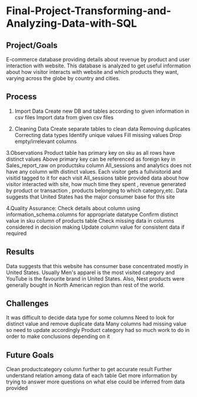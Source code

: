# Final-Project-Transforming-and-Analyzing-Data-with-SQL

## Project/Goals
E-commerce database providing details about revenue by product and user interaction with website. 
This database is analyzed to get useful information about how visitor interacts with website and 
which products they want, varying across the globe by country and cities.

## Process
1. Import Data
Create new DB and tables according to given information in csv files
Import data from given csv files

2. Cleaning Data 
Create separate tables to clean data
Removing duplicates
Correcting data types
Identify unique values
Fill missing values
Drop empty/irrelevant columns

3.Observations
Product table has primary key on sku as all rows have distinct values
Above primary key can be referenced as foreign key in Sales_report_raw on productsku column
All_sessions and analytics does not have any column with distinct values. Each visitor gets a fullvisitorid and visitid tagged to it for each visit
All_sessions table provided data about how visitor interacted with site, how much time they spent , revenue generated by product or transaction , products belonging to which category,etc.
Data suggests that United States has the major consumer base for this site 

4.Quality Assurance:
Check details about column using information_schema.columns for appropriate datatype
Confirm distinct value in sku column of products table
Check missing data in columns considered in decision making
Update column value for consistent data if required

## Results
Data suggests that this website has consumer base concentrated mostly in United States. Usually Men's apparel
is the most visited category and YouTube is the favourite brand in United States. Also, Nest products were generally
bought in North American region than rest of the world.

## Challenges 
It was difficult to decide data type for some columns
Need to look for distinct value and remove duplicate data
Many columns had missing value so need to update accordingly
Product category had so much work to do in order to make conclusions depending on it

## Future Goals
Clean productcategory column further to get accurate result
Further understand relation among data of each table
Get more information by trying to answer more questions on what else could be inferred from data provided

